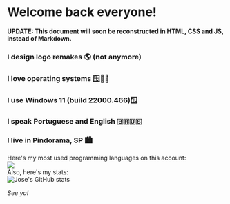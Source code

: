 
# Welcome back everyone!

<strong>UPDATE: This document will soon be reconstructed in HTML, CSS and JS, instead of Markdown.</strong>

### <s>I design logo remakes 🌎</s> (not anymore)

### I love operating systems 🪟🍎🐧

### I use Windows 11 (build 22000.466)🪟

### I speak Portuguese and English 🇧🇷🇺🇸

### I live in Pindorama, SP 🏙

Here's my most used programming languages on this account:
<br/>
<img src="https://github-readme-stats.vercel.app/api/top-langs/?username=JoseErnestoOnGithub" />
<br/>
Also, here's my stats:
<br/>
![Jose's GitHub stats](https://github-readme-stats.vercel.app/api?username=JoseErnestoOnGithub&show_icons=true)

_See ya!_
